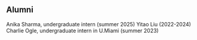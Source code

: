 ## Alumni
Anika Sharma, undergraduate intern (summer 2025)
Yitao Liu (2022-2024) 
Charlie Ogle, undergraduate intern in U.Miami (summer 2023)